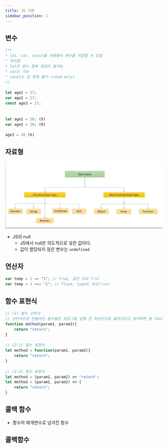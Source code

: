 ```yaml
---
title: JS 기본
sidebar_position: 1
---
```

## 변수
``` javascript
/**
* let, var, const를 사용해서 변수를 저장할 수 있음
* 차이점
* let은 변수 중복 생성이 불가능
* var는 가능
* const는 값 변경 불가 (read-only)
*/ 

let age1 = 27;
var age2 = 27;
const age3 = 27;


let age1 = 28; (X)
var age2 = 28; (O)

age3 = 28 (X)
```


## 자료형

![사진1](./img/type.png)
- JS의 null
  - JS에서 null은 의도적으로 넣은 값이다.
  - 값이 할당되지 않은 변수는 `undefined`

## 연산자
```javascript
var temp = 1 == "1"; // true, 값만 비교 (!=)
var temp = 1 === "1"; // flase, type도 비교(!==)
```

## 함수 표현식
```javascript
// (1) 함수 선언식 
// 선언식으로 만들어진 함수들은 프로그램 실행 전 최상단으로 올라간다고 생각하면 됨 (hoisting)
function method(param1, param2){
    return "return";
}

// (2-1) 함수 표현식
let method = function(param1, param2){
    return "return";
}

// (2-2) 함수 표현식
let method = (param1, param2) => "return";
let method = (param1, param2) => {
    return "return";
}
```

## 콜백 함수
- 함수의 매개변수로 넘겨진 함수

## 콜백함수